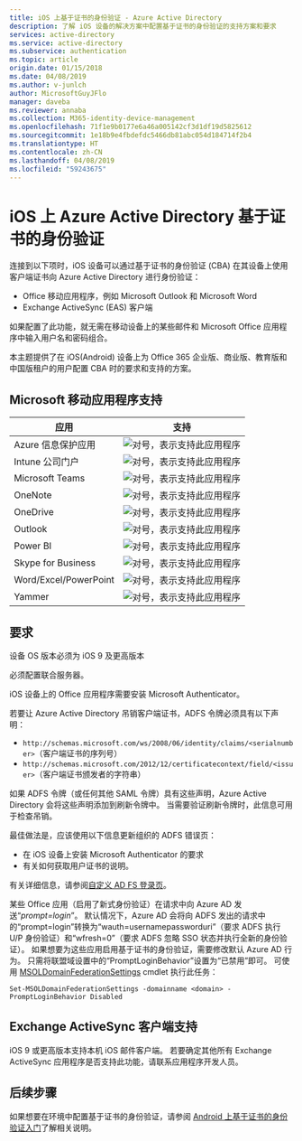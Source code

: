 ```yaml
---
title: iOS 上基于证书的身份验证 - Azure Active Directory
description: 了解 iOS 设备的解决方案中配置基于证书的身份验证的支持方案和要求
services: active-directory
ms.service: active-directory
ms.subservice: authentication
ms.topic: article
origin.date: 01/15/2018
ms.date: 04/08/2019
ms.author: v-junlch
author: MicrosoftGuyJFlo
manager: daveba
ms.reviewer: annaba
ms.collection: M365-identity-device-management
ms.openlocfilehash: 71f1e9b0177e6a46a005142cf3d1df19d5825612
ms.sourcegitcommit: 1e18b9e4fbdefdc5466db81abc054d184714f2b4
ms.translationtype: HT
ms.contentlocale: zh-CN
ms.lasthandoff: 04/08/2019
ms.locfileid: "59243675"
---
```

# <a name="azure-active-directory-certificate-based-authentication-on-ios"></a>iOS 上 Azure Active Directory 基于证书的身份验证

连接到以下项时，iOS 设备可以通过基于证书的身份验证 (CBA) 在其设备上使用客户端证书向 Azure Active Directory 进行身份验证：

* Office 移动应用程序，例如 Microsoft Outlook 和 Microsoft Word
* Exchange ActiveSync (EAS) 客户端

如果配置了此功能，就无需在移动设备上的某些邮件和 Microsoft Office 应用程序中输入用户名和密码组合。

本主题提供了在 iOS(Android) 设备上为 Office 365 企业版、商业版、教育版和中国版租户的用户配置 CBA 时的要求和支持的方案。

## <a name="microsoft-mobile-applications-support"></a>Microsoft 移动应用程序支持

| 应用 | 支持 |
| --- | --- |
| Azure 信息保护应用 |![对号，表示支持此应用程序][1] |
| Intune 公司门户 |![对号，表示支持此应用程序][1] |
| Microsoft Teams |![对号，表示支持此应用程序][1] |
| OneNote |![对号，表示支持此应用程序][1] |
| OneDrive |![对号，表示支持此应用程序][1] |
| Outlook |![对号，表示支持此应用程序][1] |
| Power BI |![对号，表示支持此应用程序][1] |
| Skype for Business |![对号，表示支持此应用程序][1] |
| Word/Excel/PowerPoint |![对号，表示支持此应用程序][1] |
| Yammer |![对号，表示支持此应用程序][1] |

## <a name="requirements"></a>要求

设备 OS 版本必须为 iOS 9 及更高版本

必须配置联合服务器。

iOS 设备上的 Office 应用程序需要安装 Microsoft Authenticator。

若要让 Azure Active Directory 吊销客户端证书，ADFS 令牌必须具有以下声明：

* `http://schemas.microsoft.com/ws/2008/06/identity/claims/<serialnumber>`（客户端证书的序列号）
* `http://schemas.microsoft.com/2012/12/certificatecontext/field/<issuer>`（客户端证书颁发者的字符串）

如果 ADFS 令牌（或任何其他 SAML 令牌）具有这些声明，Azure Active Directory 会将这些声明添加到刷新令牌中。 当需要验证刷新令牌时，此信息可用于检查吊销。

最佳做法是，应该使用以下信息更新组织的 ADFS 错误页：

* 在 iOS 设备上安装 Microsoft Authenticator 的要求
* 有关如何获取用户证书的说明。

有关详细信息，请参阅[自定义 AD FS 登录页](https://technet.microsoft.com/library/dn280950.aspx)。

某些 Office 应用（启用了新式身份验证）在请求中向 Azure AD 发送“*prompt=login*”。 默认情况下，Azure AD 会将向 ADFS 发出的请求中的“prompt=login”转换为“wauth=usernamepassworduri”（要求 ADFS 执行 U/P 身份验证）和“wfresh=0”（要求 ADFS 忽略 SSO 状态并执行全新的身份验证）。 如果想要为这些应用启用基于证书的身份验证，需要修改默认 Azure AD 行为。 只需将联盟域设置中的“PromptLoginBehavior”设置为“已禁用”即可。
可使用 [MSOLDomainFederationSettings](https://docs.microsoft.com/powershell/module/msonline/set-msoldomainfederationsettings?view=azureadps-1.0) cmdlet 执行此任务：

`Set-MSOLDomainFederationSettings -domainname <domain> -PromptLoginBehavior Disabled`

## <a name="exchange-activesync-clients-support"></a>Exchange ActiveSync 客户端支持

iOS 9 或更高版本支持本机 iOS 邮件客户端。 若要确定其他所有 Exchange ActiveSync 应用程序是否支持此功能，请联系应用程序开发人员。

## <a name="next-steps"></a>后续步骤

如果想要在环境中配置基于证书的身份验证，请参阅 [Android 上基于证书的身份验证入门](../authentication/active-directory-certificate-based-authentication-get-started.md)了解相关说明。

<!--Image references-->
[1]: ./media/active-directory-certificate-based-authentication-ios/ic195031.png

<!-- Update_Description: wording update -->
